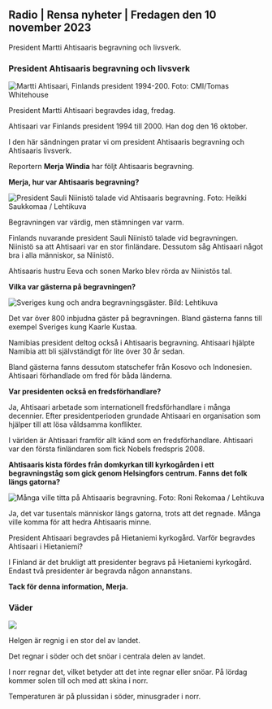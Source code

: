 ## Radio \| Rensa nyheter \| Fredagen den 10 november 2023

President Martti Ahtisaaris begravning och livsverk.

### President Ahtisaaris begravning och livsverk

![Martti Ahtisaari, Finlands president 1994-200. Foto: CMI/Tomas Whitehouse](https://images.cdn.yle.fi/image/upload/c_crop,h_1080,w_1919,x_0,y_0/ar_1.7777777777777777,c_fill,g_faces,h_670,w_pr.q_auto:eco/f_auto/fl_lossy/v1699528852/39-1197047654a2d3334539)

President Martti Ahtisaari begravdes idag, fredag.

Ahtisaari var Finlands president 1994 till 2000. Han dog den 16 oktober.

I den här sändningen pratar vi om president Ahtisaaris begravning och Ahtisaaris livsverk.

Reportern **Merja Windia** har följt Ahtisaaris begravning.

**Merja, hur var Ahtisaaris begravning?**

![President Sauli Niinistö talade vid Ahtisaaris begravning. Foto: Heikki Saukkomaa / Lehtikuva](https://images.cdn.yle.fi/image/upload/c_crop,h_2880,w_5120,x_0,y_259/ar_1.77777777777777777,c_fill,g_05,w_05,w_0,d_1,d_1,d_2r.q_auto:eco/f_auto/fl_lossy/v1699619473/39-1198810654e20fbae885)

Begravningen var värdig, men stämningen var varm.

Finlands nuvarande president Sauli Niinistö talade vid begravningen. Niinistö sa att Ahtisaari var en stor finländare. Dessutom såg Ahtisaari något bra i alla människor, sa Niinistö.

Ahtisaaris hustru Eeva och sonen Marko blev rörda av Niinistös tal.

**Vilka var gästerna på begravningen?**

![Sveriges kung och andra begravningsgäster. Bild: Lehtikuva](https://images.cdn.yle.fi/image/upload/c_crop,h_2880,w_5120,x_0,y_138/ar_1.777777777777777,c_fill,g_faces,h_675,w_pr_auto:e/d_pr_auto:e/f_auto/fl_lossy/v1699627300/39-1199035654e40494d395)

Det var över 800 inbjudna gäster på begravningen. Bland gästerna fanns till exempel Sveriges kung Kaarle Kustaa.

Namibias president deltog också i Ahtisaaris begravning. Ahtisaari hjälpte Namibia att bli självständigt för lite över 30 år sedan.

Bland gästerna fanns dessutom statschefer från Kosovo och Indonesien. Ahtisaari förhandlade om fred för båda länderna.

**Var presidenten också en fredsförhandlare?**

Ja, Ahtisaari arbetade som internationell fredsförhandlare i många decennier. Efter presidentperioden grundade Ahtisaari en organisation som hjälper till att lösa våldsamma konflikter.

I världen är Ahtisaari framför allt känd som en fredsförhandlare. Ahtisaari var den första finländaren som fick Nobels fredspris 2008.

**Ahtisaaris kista fördes från domkyrkan till kyrkogården i ett begravningståg som gick genom Helsingfors centrum. Fanns det folk längs gatorna?**

![Många ville titta på Ahtisaaris begravning. Foto: Roni Rekomaa / Lehtikuva](https://images.cdn.yle.fi/image/upload/c_crop,h_2880,w_5120,x_0,y_11/ar_1.77777777777777777,c_fill,g_faces,w_p_00,w_p_00,d_12r.q_auto:eco/f_auto/fl_lossy/v1699619608/39-1198819654e22ed1c931)

Ja, det var tusentals människor längs gatorna, trots att det regnade. Många ville komma för att hedra Ahtisaaris minne.

President Ahtisaari begravdes på Hietaniemi kyrkogård. Varför begravdes Ahtisaari i Hietaniemi?

I Finland är det brukligt att presidenter begravs på Hietaniemi kyrkogård. Endast två presidenter är begravda någon annanstans.

**Tack för denna information, Merja.**

### Väder

![](https://images.cdn.yle.fi/image/upload/c_crop,h_1080,w_1919,x_0,y_0/ar_1.77777777777777777,c_fill,g_faces,h_675,w_1200:e/qrf_auto/fl_lossy/v1699633281/39-1199138654e58651ee77)

Helgen är regnig i en stor del av landet.

Det regnar i söder och det snöar i centrala delen av landet.

I norr regnar det, vilket betyder att det inte regnar eller snöar. På lördag kommer solen till och med att skina i norr.

Temperaturen är på plussidan i söder, minusgrader i norr.